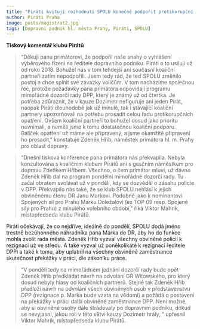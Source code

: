 ```yaml
---
title: "Piráti kvitují rozhodnutí SPOLU konečně podpořit protikorupční opatření v pražském dopravním podniku, kterým se bránili"
author: Piráti Praha
image: posts/magistrat2.jpg
tags: [Dopravní podnik hl. města Prahy, Piráti, SPOLU]
---
```


**Tiskový komentář klubu Pirátů**

>“Děkuji panu primátorovi, že podpořil naše snahy o vyhlášení výběrového řízení na ředitele dopravního podniku. Piráti o to usilují už od roku 2018. Bohužel nás v tom tehdejší ani současní koaliční partneři zatím nepodpořili. Jsem tedy rád, že teď SPOLU změnilo postoj a chce splnit své závazky voličům. V tom nacházíme společnou řeč, protože požadavky pana primátora odpovídají programu mimořádné dozorčí rady DPP, který je známý už od čtvrtka. Je potřeba zdůraznit, že v kauze Dozimetr nefiguruje ani jeden Pirát, naopak Piráti dlouhodobě jak už minulé, tak i stávající koaliční partnery upozorňovali na potřebu prosadit celou řadu protikorupčních opatření. Ovšem koaliční partneři to bohužel dosud jako prioritu nevnímali, a neměli jsme k tomu dostatečnou koaliční podporu. Balíček opatření už máme ale připravený, a jsme okamžitě připraveni ho prosadit," konstatuje Zdeněk Hřib, náměstek primátora hl. m. Prahy pro oblast dopravy.


>“Dnešní tisková konference pana primátora nás překvapila. Nebyla konzultována s koaličním klubem Pirátů ani s gesčním náměstkem pro dopravu Zdeňkem Hřibem. Všechno, o čem primátor mluví, už dávno Zdeněk Hřib dal na program pondělní mimořádné dozorčí rady. Tu začal obratem  svolávat už v pondělí, kdy se dozvěděl o zásahu policie v DPP. Překvapilo nás také, že se klub SPOLU nehlásí k jejich obviněnému členu DR Janu Markovi. Podobně jako k nominantovi Spojených sil pro Prahu Marku Doležalovi (ex TOP 09 resp. Spojené síly pro Prahu) z minulého volebního období," říká Viktor Mahrik, místopředseda klubu Pirátů.

Piráti očekávají, že co nejdříve, ideálně do pondělí, SPOLU dodá jméno trestně bezúhonného náhradníka pana Marka do DR, aby ho do funkce mohla zvolit rada města. Zdeněk Hřib vyzval všechny obviněné policií k rezignaci už ve středu. A také vyzval už poněkolikáté k rezignaci ředitele DPPi a také k tomu, aby uplatnil na všechny obviněné zaměstnance skutečnost překážky v práci, dle zákoníku práce. 

>“V pondělí tedy na mimořádném jednání dozorčí rady bude opět Zdeněk Hřib předkládat návrh na odvolání GŘ Witowského, pro který dosud nebyly hlasy od koaličních partnerů. Stejně tak Zdeněk Hřib předloží návrh na odvolání všech obviněných osob v představenstvu DPP (rezignace p. Marka bude vzata na vědomí) a požádá o postavení na překážky v práci další obviněné zaměstnance DPP. Není možné, aby si obviněné osoby dále štrádovaly po dopravním podniku, dokud se nevyjasní, jakou roli v této větvi kauzy Dozimetr hrály, “ upřesnil Viktor Mahrik, místopředseda klubu Pirátů.